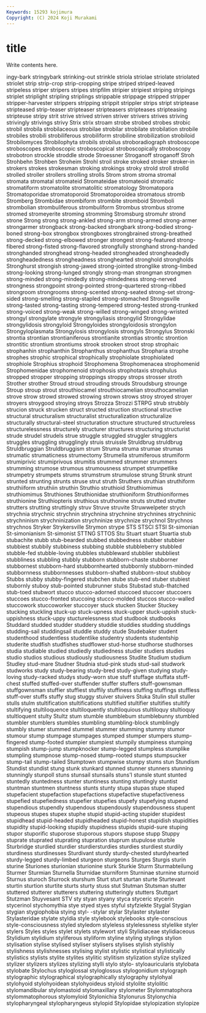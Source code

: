 ```yaml
---
Keywords: 15293 kojimura
Copyright: (C) 2024 Koji Murakami
---
```


# title

Write contents here.



ingy-bark stringybark strinking-out strinkle striola
striolae striolate striolated striolet strip strip-crop strip-cropping stripe striped striped-leaved
stripeless striper stripers stripes stripfilm stripier stripiest striping stripings striplet
striplight stripling striplings strippable strippage stripped stripper stripper-harvester strippers stripping
strippit strippler strips stript striptease stripteased strip-teaser stripteaser stripteasers stripteases
stripteasing stripteuse stripy strit strive strived striven striver strivers strives
striving strivingly strivings strivy Strix strix stroam strobe strobed strobes
strobic strobil strobila strobilaceous strobilae strobilar strobilate strobilation strobile strobiles
strobili strobiliferous strobiliform strobiline strobilization strobiloid Strobilomyces Strobilophyta strobils strobilus
stroboradiograph stroboscope stroboscopes stroboscopic stroboscopical stroboscopically stroboscopy strobotron strockle stroddle
strode Stroessner Stroganoff stroganoff Stroh Strohbehn Strohben Stroheim Strohl stroil
stroke stroked stroker stroker-in strokers strokes strokesman stroking strokings stroky
strold stroll strolld strolled stroller strollers strolling strolls Strom strom
stroma stromal stromata stromatal stromateid Stromateidae stromateoid stromatic stromatiform stromatolite
stromatolitic stromatology Stromatopora Stromatoporidae stromatoporoid Stromatoporoidea stromatous stromb Stromberg Strombidae
strombiform strombite stromboid Stromboli strombolian strombuliferous strombuliform Strombus strombus strome
stromed stromeyerite stroming stromming Stromsburg stromuhr strond strone Strong strong
strong-ankled strong-arm strong-armed strong-armer strongarmer strongback strong-backed strongbark strong-bodied strong-boned
strong-box strongbox strongboxes strongbrained strong-breathed strong-decked strong-elbowed stronger strongest strong-featured
strong-fibered strong-fisted strong-flavored strongfully stronghand strong-handed stronghanded stronghead strong-headed strongheaded
strongheadedly strongheadedness strongheadness stronghearted stronghold strongholds Stronghurst strongish strong-jawed strong-jointed
stronglike strong-limbed strong-looking strong-lunged strongly strong-man strongman strongmen strong-minded strong-mindedly
strong-mindedness strong-nerved strongness strongpoint strong-pointed strong-quartered strong-ribbed strongroom strongrooms strong-scented
strong-seated strong-set strong-sided strong-smelling strong-stapled strong-stomached Strongsville strong-tasted strong-tasting strong-tempered
strong-tested strong-trunked strong-voiced strong-weak strong-willed strong-winged strong-wristed strongyl strongylate strongyle
strongyliasis strongylid Strongylidae strongylidosis strongyloid Strongyloides strongyloidosis strongylon Strongyloplasmata Strongylosis
strongylosis strongyls Strongylus Stronski strontia strontian strontianiferous strontianite strontias strontic
strontion strontitic strontium strontiums strook strooken stroot strop strophaic strophanhin
strophanthin Strophanthus strophanthus Stropharia strophe strophes strophic strophical strophically strophiolate
strophiolated strophiole Strophius strophoid Strophomena Strophomenacea strophomenid Strophomenidae strophomenoid strophosis
strophotaxis strophulus stropped stropper stropping stroppings stroppy strops strosser stroth
Strother strother Stroud stroud strouding strouds Stroudsburg strounge Stroup stroup
strout strouthiocamel strouthiocamelian strouthocamelian strove strow strowd strowed strowing strown
strows stroy stroyed stroyer stroyers stroygood stroying stroys Strozza Strozzi
STRPG strub strubbly strucion struck strucken struct structed struction structional
structive structural structuralism structuralist structuralization structuralize structurally structural-steel structuration structure
structured structureless structurelessness structurely structurer structures structuring structurist strude strudel
strudels strue struggle struggled struggler strugglers struggles struggling strugglingly struis
struissle Struldbrug struldbrug Struldbruggian Struldbruggism strum Struma struma strumae strumas
strumatic strumaticness strumectomy Strumella strumiferous strumiform strumiprivic strumiprivous strumitis strummed
strummer strummers strumming strumose strumous strumousness strumpet strumpetlike strumpetry strumpets
strums strumstrum strumulose strung Strunk strunt strunted strunting strunts struse
strut struth Struthers struthian struthiform struthiiform struthiin struthin Struthio struthioid
Struthiomimus struthiomimus Struthiones Struthionidae struthioniform Struthioniformes struthionine Struthiopteris struthious struthonine
struts strutted strutter strutters strutting struttingly struv Struve struvite Struwwelpeter
strych strychnia strychnic strychnin strychnina strychnine strychnines strychninic strychninism strychninization
strychninize strychnize strychnol Strychnos strychnos Stryker Strykersville Strymon strype STS
STSCI STSI St-simonian St-simonianism St-simonist STTNG STTOS Stu Stuart stuart
Stuartia stub stubachite stubb stub-bearded stubbed stubbedness stubber stubbier stubbiest
stubbily stubbiness stubbing stubble stubbleberry stubbled stubble-fed stubble-loving stubbles stubbleward
stubblier stubbliest stubbliness stubbling stubbly stubborn stubborn-chaste stubborner stubbornest stubborn-hard
stubbornhearted stubbornly stubborn-minded stubbornness stubbornnesses stubborn-shafted stubborn-stout stubboy Stubbs stubby
stubby-fingered stubchen stube stub-end stuber stubiest stubornly stuboy stub-pointed stubrunner
stubs Stubstad stub-thatched stub-toed stubwort stucco stucco-adorned stuccoed stuccoer stuccoers
stuccoes stucco-fronted stuccoing stucco-molded stuccos stucco-walled stuccowork stuccoworker stuccoyer stuck
stucken Stucker Stuckey stucking stuckling stuck-up stuck-upness stuck-upper stuck-uppish stuck-uppishness
stuck-uppy stucturelessness stud studbook studbooks Studdard studded studder studdery studdie
studdies studding studdings studding-sail studdingsail studdle studdy stude Studebaker student
studenthood studentless studentlike studentry students studentship studerite studfish studfishes studflower
stud-horse studhorse studhorses studia studiable studied studiedly studiedness studier studiers
studies studio studios studious studiously studiousness Studite Studium studium Studley
stud-mare Studner Studnia stud-pink studs stud-sail studwork studworks study study-bearing
study-bred study-given studying study-loving study-racked studys study-worn stue stuff stuffage
stuffata stuff-chest stuffed stuffed-over stuffender stuffer stuffers stuff-gownsman stuffgownsman stuffier
stuffiest stuffily stuffiness stuffing stuffings stuffless stuff-over stuffs stuffy stug
stuggy stuiver stuivers Stuka Stulin stull stuller stulls stulm stultification
stultifications stultified stultifier stultifies stultify stultifying stultiloquence stultiloquently stultiloquious stultiloquy
stultioquy stultloquent stulty Stultz stum stumble stumblebum stumblebunny stumbled stumbler
stumblers stumbles stumbling stumbling-block stumblingly stumbly stumer stummed stummel stummer
stumming stummy stumor stumour stump stumpage stumpages stumped stumper stumpers
stump-fingered stump-footed stumpier stumpiest stumpily stumpiness stumping stumpish stump-jump stumpknocker
stump-legged stumpless stumplike stumpling stumpnose stump-nosed stump-rooted stumps stumpsucker stump-tail
stump-tailed Stumptown stumpwise stumpy stums stun Stundism Stundist stundist stung
stunk stunkard stunned stunner stunners stunning stunningly stunpoll stuns stunsail
stunsails stuns'l stunsle stunt stunted stuntedly stuntedness stunter stuntiness stunting
stuntingly stuntist stuntman stuntmen stuntness stunts stunty stupa stupas stupe
stuped stupefacient stupefaction stupefactions stupefactive stupefactiveness stupefied stupefiedness stupefier stupefies
stupefy stupefying stupend stupendious stupendly stupendous stupendously stupendousness stupent stupeous
stupes stupex stuphe stupid stupid-acting stupider stupidest stupidhead stupid-headed stupidheaded
stupid-honest stupidish stupidities stupidity stupid-looking stupidly stupidness stupids stupid-sure stuping
stupor stuporific stuporose stuporous stupors stupose stupp Stuppy stuprate stuprated
stuprating stupration stuprum stupulose sturble Sturbridge sturdied sturdier sturdiersturdies sturdies
sturdiest sturdily sturdiness sturdinesses Sturdivant sturdy sturdy-chested sturdyhearted sturdy-legged sturdy-limbed
sturgeon sturgeons Sturges Sturgis sturin sturine Sturiones sturionian sturionine sturk
Sturkie Sturm Sturmabteilung Sturmer Sturmian Sturnella Sturnidae sturniform Sturninae sturnine
sturnoid Sturnus sturoch Sturrock sturshum Sturt sturt sturtan sturte Sturtevant
sturtin sturtion sturtite sturts sturty stuss stut Stutman Stutsman stutter
stuttered stutterer stutterers stuttering stutteringly stutters Stuttgart Stutzman Stuyvesant STV
sty styan styany styca styceric stycerin stycerinol stychomythia stye styed
styes styful styfziekte Stygial Stygian stygian stygiophobia stying styl- -stylar
stylar Stylaster stylaster Stylasteridae stylate styldia style stylebook stylebooks style-conscious
style-consciousness styled styledom styleless stylelessness stylelike styler stylers Styles styles
stylet stylets stylewort styli Stylidiaceae stylidiaceous Stylidium stylidium styliferous styliform
styline styling stylings stylion stylisation stylise stylised styliser stylisers stylises
stylish stylishly stylishness stylishnesses stylising stylist stylistic stylistical stylistically stylistics
stylists stylite stylites stylitic stylitism stylization stylize stylized stylizer stylizers
stylizes stylizing stylli stylo stylo- styloauricularis stylobata stylobate Stylochus styloglossal
styloglossus stylogonidium stylograph stylographic stylographical stylographically stylography stylohyal stylohyoid stylohyoidean
stylohyoideus styloid stylolite stylolitic stylomandibular stylomastoid stylomaxillary stylometer Stylommatophora stylommatophorous
stylomyloid Stylonichia Stylonurus Stylonychia stylopharyngeal stylopharyngeus stylopid Stylopidae stylopization stylopize
